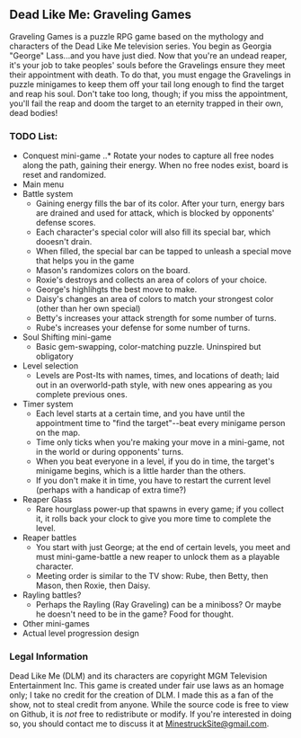 ## Dead Like Me: Graveling Games
Graveling Games is a puzzle RPG game based on the mythology and characters of the Dead Like Me television series. You begin as Georgia "George" Lass...and you have just died. Now that you're an undead reaper, it's your job to take peoples' souls before the Gravelings ensure they meet their appointment with death. To do that, you must engage the Gravelings in puzzle minigames to keep them off your tail long enough to find the target and reap his soul. Don't take too long, though; if you miss the appointment, you'll fail the reap and doom the target to an eternity trapped in their own, dead bodies!

### TODO List:
* Conquest mini-game
..* Rotate your nodes to capture all free nodes along the path, gaining their energy. When no free nodes exist, board is reset and randomized.
* Main menu
* Battle system
  * Gaining energy fills the bar of its color. After your turn, energy bars are drained and used for attack, which is blocked by opponents' defense scores.
  * Each character's special color will also fill its special bar, which dooesn't drain.
   * When filled, the special bar can be tapped to unleash a special move that helps you in the game
   * Mason's randomizes colors on the board.
   * Roxie's destroys and collects an area of colors of your choice.
   * George's highlihgts the best move to make.
   * Daisy's changes an area of colors to match your strongest color (other than her own special)
   * Betty's increases your attack strength for some number of turns.
   * Rube's increases your defense for some number of turns.
* Soul Shifting mini-game
  * Basic gem-swapping, color-matching puzzle. Uninspired but obligatory
* Level selection
  * Levels are Post-Its with names, times, and locations of death; laid out in an overworld-path style, with new ones appearing as you complete previous ones.
* Timer system
  * Each level starts at a certain time, and you have until the appointment time to "find the target"--beat every minigame person on the map.
  * Time only ticks when you're making your move in a mini-game, not in the world or during opponents' turns.
  * When you beat everyone in a level, if you do in time, the target's minigame begins, which is a little harder than the others.
  * If you don't make it in time, you have to restart the current level (perhaps with a handicap of extra time?)
* Reaper Glass
  * Rare hourglass power-up that spawns in every game; if you collect it, it rolls back your clock to give you more time to complete the level.
* Reaper battles
  * You start with just George; at the end of certain levels, you meet and must mini-game-battle a new reaper to unlock them as a playable character.
  * Meeting order is similar to the TV show: Rube, then Betty, then Mason, then Roxie, then Daisy.
* Rayling battles?
  * Perhaps the Rayling (Ray Graveling) can be a miniboss? Or maybe he doesn't need to be in the game? Food for thought.
* Other mini-games
* Actual level progression design

### Legal Information
Dead Like Me (DLM) and its characters are copyright MGM Television Entertainment Inc. This game is created under fair use laws as an homage only; I take no credit for the creation of DLM. I made this as a fan of the show, not to steal credit from anyone.
While the source code is free to view on Github, it is *not* free to redistribute or modify. If you're interested in doing so, you should contact me to discuss it at MinestruckSite@gmail.com.